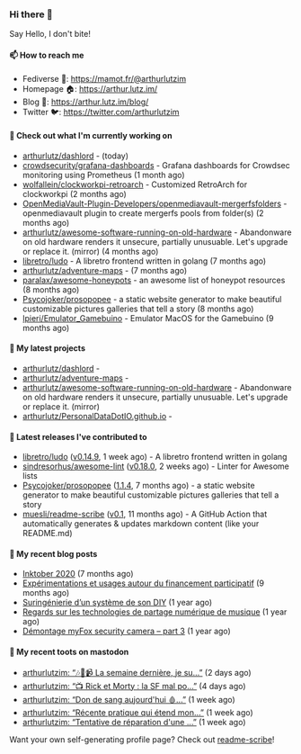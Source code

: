 ### Hi there 👋

Say Hello, I don't bite!

#### 📫 How to reach me

- Fediverse 🐘: https://mamot.fr/@arthurlutzim
- Homepage 🏠: https://arthur.lutz.im/
- Blog 📰: https://arthur.lutz.im/blog/
- Twitter 🐦: https://twitter.com/arthurlutzim

#### 👷 Check out what I'm currently working on

- [arthurlutz/dashlord](https://github.com/arthurlutz/dashlord) -  (today)
- [crowdsecurity/grafana-dashboards](https://github.com/crowdsecurity/grafana-dashboards) - Grafana dashboards for Crowdsec monitoring using Prometheus (1 month ago)
- [wolfallein/clockworkpi-retroarch](https://github.com/wolfallein/clockworkpi-retroarch) - Customized RetroArch for clockworkpi (2 months ago)
- [OpenMediaVault-Plugin-Developers/openmediavault-mergerfsfolders](https://github.com/OpenMediaVault-Plugin-Developers/openmediavault-mergerfsfolders) - openmediavault plugin to create mergerfs pools from folder(s) (2 months ago)
- [arthurlutz/awesome-software-running-on-old-hardware](https://github.com/arthurlutz/awesome-software-running-on-old-hardware) - Abandonware on old hardware renders it unsecure, partially unusuable. Let&#39;s upgrade or replace it. (mirror) (4 months ago)
- [libretro/ludo](https://github.com/libretro/ludo) - A libretro frontend written in golang (7 months ago)
- [arthurlutz/adventure-maps](https://github.com/arthurlutz/adventure-maps) -  (7 months ago)
- [paralax/awesome-honeypots](https://github.com/paralax/awesome-honeypots) - an awesome list of honeypot resources (8 months ago)
- [Psycojoker/prosopopee](https://github.com/Psycojoker/prosopopee) - a static website generator to make beautiful customizable pictures galleries that tell a story (8 months ago)
- [lpieri/Emulator_Gamebuino](https://github.com/lpieri/Emulator_Gamebuino) - Emulator MacOS for the Gamebuino (9 months ago)

#### 🌱 My latest projects

- [arthurlutz/dashlord](https://github.com/arthurlutz/dashlord) - 
- [arthurlutz/adventure-maps](https://github.com/arthurlutz/adventure-maps) - 
- [arthurlutz/awesome-software-running-on-old-hardware](https://github.com/arthurlutz/awesome-software-running-on-old-hardware) - Abandonware on old hardware renders it unsecure, partially unusuable. Let&#39;s upgrade or replace it. (mirror)
- [arthurlutz/PersonalDataDotIO.github.io](https://github.com/arthurlutz/PersonalDataDotIO.github.io) - 

#### 🔭 Latest releases I've contributed to

- [libretro/ludo](https://github.com/libretro/ludo) ([v0.14.9](https://github.com/libretro/ludo/releases/tag/v0.14.9), 1 week ago) - A libretro frontend written in golang
- [sindresorhus/awesome-lint](https://github.com/sindresorhus/awesome-lint) ([v0.18.0](https://github.com/sindresorhus/awesome-lint/releases/tag/v0.18.0), 2 weeks ago) - Linter for Awesome lists
- [Psycojoker/prosopopee](https://github.com/Psycojoker/prosopopee) ([1.1.4](https://github.com/Psycojoker/prosopopee/releases/tag/1.1.4), 7 months ago) - a static website generator to make beautiful customizable pictures galleries that tell a story
- [muesli/readme-scribe](https://github.com/muesli/readme-scribe) ([v0.1](https://github.com/muesli/readme-scribe/releases/tag/v0.1), 11 months ago) - A GitHub Action that automatically generates &amp; updates markdown content (like your README.md)

#### 📜 My recent blog posts

- [Inktober 2020](https://arthur.lutz.im/blog/2020/11/09/inktober-2020/) (7 months ago)
- [Expérimentations et usages autour du financement participatif](https://arthur.lutz.im/blog/2020/09/21/experimentations-et-usages-autour-du-financement-participatif/) (9 months ago)
- [Suringénierie d’un système de son DIY](https://arthur.lutz.im/blog/2020/06/01/suringenierie-dun-systeme-de-son-diy/) (1 year ago)
- [Regards sur les technologies de partage numérique de musique](https://arthur.lutz.im/blog/2020/05/23/regards-sur-les-technologies-de-partage-numerique-de-musique/) (1 year ago)
- [Démontage myFox security camera – part 3](https://arthur.lutz.im/blog/2020/04/28/demontage-myfox-security-camera-part-3/) (1 year ago)

#### 🐘 My recent toots on mastodon

- [arthurlutzim: “🎶🎹📹 La semaine dernière, je su…”](https://mamot.fr/@arthurlutzim/106506412425172758) (2 days ago)
- [arthurlutzim: “📺 Rick et Morty : la SF mal po…”](https://mamot.fr/@arthurlutzim/106496052021573628) (4 days ago)
- [arthurlutzim: “Don de sang aujourd&#39;hui 🩸…”](https://mamot.fr/@arthurlutzim/106450348701077566) (1 week ago)
- [arthurlutzim: “Récente pratique qui étend mon…”](https://mamot.fr/@arthurlutzim/106448124599523308) (1 week ago)
- [arthurlutzim: “Tentative de réparation d&#39;une …”](https://mamot.fr/@arthurlutzim/106447952354445368) (1 week ago)

Want your own self-generating profile page? Check out [readme-scribe](https://github.com/muesli/readme-scribe)!

